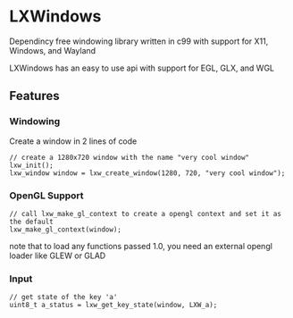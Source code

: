 # LXWindows
Dependincy free windowing library written in c99 with support for X11, Windows, and Wayland

LXWindows has an easy to use api with support for EGL, GLX, and WGL

## Features

### Windowing
Create a window in 2 lines of code

```
// create a 1280x720 window with the name "very cool window"
lxw_init();
lxw_window window = lxw_create_window(1280, 720, "very cool window");
```

### OpenGL Support
```
// call lxw_make_gl_context to create a opengl context and set it as the default
lxw_make_gl_context(window);
```
note that to load any functions passed 1.0, you need an external opengl loader like GLEW or GLAD

### Input
```
// get state of the key 'a'
uint8_t a_status = lxw_get_key_state(window, LXW_a);
```
